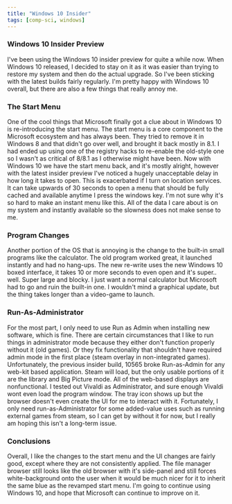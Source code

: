 ```yaml
---
title: "Windows 10 Insider"
tags: [comp-sci, windows]
---
```


### Windows 10 Insider Preview
I've been using the Windows 10 insider preview for quite a while now. When Windows 10 released, I decided to stay on it as it was easier than trying to restore my system and then do the actual upgrade.  So I've been sticking with the latest builds fairly regularly.  I'm pretty happy with Windows 10 overall, but there are also a few things that really annoy me.

### The Start Menu
One of the cool things that Microsoft finally got a clue about in Windows 10 is re-introducing the start menu.  The start menu is a core component to the Microsoft ecosystem and has always been.  They tried to remove it in Windows 8 and that didn't go over well, and brought it back mostly in 8.1.  I had ended up using one of the registry hacks to re-enable the old-style one so I wasn't as critical of 8/8.1 as I otherwise might have been.  Now with Windows 10 we have the start menu back, and it's mostly alright, however with the latest insider preview I've noticed a hugely unacceptable delay in how long it takes to open. This is exacerbated if I turn on location services.  It can take upwards of 30 seconds to open a menu that should be fully cached and available anytime I press the windows key.  I'm not sure why it's so hard to make an instant menu like this. All of the data I care about is on my system and instantly available so the slowness does not make sense to me.

### Program Changes
Another portion of the OS that is annoying is the change to the built-in small programs like the calculator.  The old program worked great, it launched instantly and had no hang-ups.  The new re-write uses the new Windows 10 boxed interface, it takes 10 or more seconds to even open and it's super.. well. Super large and blocky.  I just want a normal calculator but Microsoft had to go and ruin the built-in one.  I wouldn't mind a graphical update, but the thing takes longer than a video-game to launch.


### Run-As-Administrator
For the most part, I only need to use Run as Admin when installing new software, which is fine.  There are certain circumstances that I like to run things in administrator mode because they either don't function properly without it (old games). Or they fix functionality that shouldn't have required admin mode in the first place (steam overlay in non-integrated games).  Unfortunately, the previous insider build, 10565 broke Run-as-Admin for any web-kit based application.  Steam will load, but the only usable portions of it are the library and Big Picture mode. All of the web-based displays are nonfunctional.  I tested out Vivaldi as Administrator, and sure enough Vivaldi wont even load the program window. The tray icon shows up but the browser doesn't even create the UI for me to interact with it.  Fortunately, I only need run-as-Administrator for some added-value uses such as running external games from steam, so I can get by without it for now, but I really am hoping this isn't a long-term issue.

### Conclusions
Overall, I like the changes to the start menu and the UI changes are fairly good, except where they are not consistently applied. The file manager browser still looks like the old browser with it's side-panel and still forces white-background onto the user when it would be much nicer for it to inherit the same blue as the revamped start menu. I'm going to continue using Windows 10, and hope that Microsoft can continue to improve on it.

